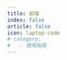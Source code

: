 ```yaml
---
title: 前端
index: false
article: false
icon: laptop-code
# category:
#   - 使用指南
---
```


<Catalog />
